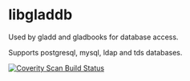 # libgladdb

Used by gladd and gladbooks for database access.

Supports postgresql, mysql, ldap and tds databases.

<a href="https://scan.coverity.com/projects/2677">
  <img alt="Coverity Scan Build Status"
         src="https://scan.coverity.com/projects/2677/badge.svg"/>
</a>
